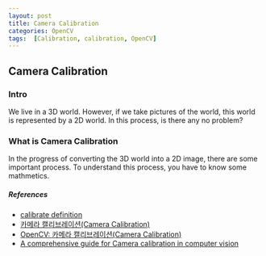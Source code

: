 ```yaml
---
layout: post
title: Camera Calibration
categories: OpenCV
tags:  [Calibration, calibration, OpenCV]
---
```

## Camera Calibration
### Intro
We live in a 3D world. However, if we take pictures of the world, this world is represented by a 2D world. In this process, is there any no problem?

### What is Camera Calibration
In the progress of converting the 3D world into a 2D image, there are some important process. To understand this process, you have to know some mathmetics. 

##### References
- [calibrate definition](https://www.collinsdictionary.com/dictionary/english/calibrate)
- [카메라 캘리브레이션(Camera Calibration)](https://darkpgmr.tistory.com/32)
- [OpenCV: 카메라 캘리브레이션(Camera Calibration)](https://foss4g.tistory.com/1665)
- [A comprehensive guide for Camera calibration in computer vision](https://www.analyticsvidhya.com/blog/2021/10/a-comprehensive-guide-for-cameraa-calibration-in-computer-vision/)